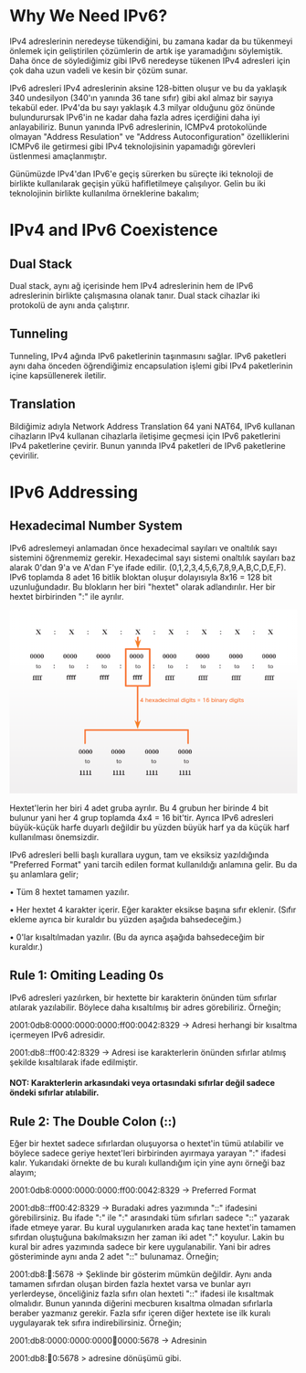 # Why We Need IPv6?

IPv4 adreslerinin neredeyse tükendiğini, bu zamana kadar da bu tükenmeyi önlemek için geliştirilen çözümlerin de artık işe yaramadığını söylemiştik. Daha önce de söylediğimiz gibi IPv6 neredeyse tükenen IPv4 adresleri için çok daha uzun vadeli ve kesin bir çözüm sunar.

IPv6 adresleri IPv4 adreslerinin aksine 128-bitten oluşur ve bu da yaklaşık 340 undesilyon (340'ın yanında 36 tane sıfır) gibi akıl almaz bir sayıya tekabül eder. IPv4'da bu sayı yaklaşık 4.3 milyar olduğunu göz önünde bulundurursak IPv6'in ne kadar daha fazla adres içerdiğini daha iyi anlayabiliriz. Bunun yanında IPv6 adreslerinin, ICMPv4 protokolünde olmayan "Address Resulation" ve "Address Autoconfiguration" özelliklerini ICMPv6 ile getirmesi gibi IPv4 teknolojisinin yapamadığı görevleri üstlenmesi amaçlanmıştır.

Günümüzde IPv4'dan IPv6'e geçiş sürerken bu süreçte iki teknoloji de birlikte kullanılarak geçişin yükü hafifletilmeye çalışılıyor. Gelin bu iki teknolojinin birlikte kullanılma örneklerine bakalım;

# IPv4 and IPv6 Coexistence

## Dual Stack

Dual stack, aynı ağ içerisinde hem IPv4 adreslerinin hem de IPv6 adreslerinin birlikte çalışmasına olanak tanır. Dual stack cihazlar iki protokolü de aynı anda çalıştırır.

## Tunneling

Tunneling, IPv4 ağında IPv6 paketlerinin taşınmasını sağlar. IPv6 paketleri aynı daha önceden öğrendiğimiz encapsulation işlemi gibi IPv4 paketlerinin içine kapsüllenerek iletilir.

## Translation

Bildiğimiz adıyla Network Address Translation 64 yani NAT64, IPv6 kullanan cihazların IPv4 kullanan cihazlarla iletişime geçmesi için IPv6 paketlerini IPv4 paketlerine çevirir. Bunun yanında IPv4 paketleri de IPv6 paketlerine çevirilir.

# IPv6 Addressing

## Hexadecimal Number System

IPv6 adreslemeyi anlamadan önce hexadecimal sayıları ve onaltılık sayı sistemini öğrenmemiz gerekir. Hexadecimal sayı sistemi onaltılık sayıları baz alarak 0'dan 9'a ve A'dan F'ye ifade edilir. (0,1,2,3,4,5,6,7,8,9,A,B,C,D,E,F). IPv6 toplamda 8 adet 16 bitlik bloktan oluşur dolayısıyla 8x16 = 128 bit uzunluğundadır. Bu blokların her biri "hextet" olarak adlandırılır. Her bir hextet birbirinden ":" ile ayrılır.

![Image](images/image.png)

Hextet'lerin her biri 4 adet gruba ayrılır. Bu 4 grubun her birinde 4 bit bulunur yani her 4 grup toplamda 4x4 = 16 bit'tir. Ayrıca IPv6 adresleri büyük-küçük harfe duyarlı değildir bu yüzden büyük harf ya da küçük harf kullanılması önemsizdir.

IPv6 adresleri belli başlı kurallara uygun, tam ve eksiksiz yazıldığında "Preferred Format" yani tarcih edilen format kullanıldığı anlamına gelir. Bu da şu anlamlara gelir;

• Tüm 8 hextet tamamen yazılır.

• Her hextet 4 karakter içerir. Eğer karakter eksikse başına sıfır eklenir. (Sıfır ekleme ayrıca bir kuraldır bu yüzden aşağıda bahsedeceğim.)

• 0'lar kısaltılmadan yazılır. (Bu da ayrıca aşağıda bahsedeceğim bir kuraldır.)

## Rule 1: Omiting Leading 0s

IPv6 adresleri yazılırken, bir hextette bir karakterin önünden tüm sıfırlar atılarak yazılabilir. Böylece daha kısaltılmış bir adres görebiliriz. Örneğin;

2001:0db8:0000:0000:0000:ff00:0042:8329 -> Adresi herhangi bir kısaltma içermeyen IPv6 adresidir.

2001:db8::ff00:42:8329 -> Adresi ise karakterlerin önünden sıfırlar atılmış şekilde kısaltılarak ifade edilmiştir.

#### NOT: Karakterlerin arkasındaki veya ortasındaki sıfırlar değil sadece öndeki sıfırlar atılabilir. 

## Rule 2: The Double Colon (::)

Eğer bir hextet sadece sıfırlardan oluşuyorsa o hextet'in tümü atılabilir ve böylece sadece geriye hextet'leri birbirinden ayırmaya yarayan ":" ifadesi kalır. Yukarıdaki örnekte de bu kuralı kullandığım için yine aynı örneği baz alayım;

2001:0db8:0000:0000:0000:ff00:0042:8329 -> Preferred Format

2001:db8::ff00:42:8329 -> Buradaki adres yazımında "::" ifadesini görebilirsiniz. Bu ifade ":" ile ":" arasındaki tüm sıfırları sadece "::" yazarak ifade etmeye yarar. Bu kural uygulanırken arada kaç tane hextet'in tamamen sıfırdan oluştuğuna bakılmaksızın her zaman iki adet ":" koyulur. Lakin bu kural bir adres yazımında sadece bir kere uygulanabilir. Yani bir adres gösteriminde aynı anda 2 adet "::" bulunamaz. Örneğin;

2001:db8::1234::5678 -> Şeklinde bir gösterim mümkün değildir. Aynı anda tamamen sıfırdan oluşan birden fazla hextet varsa ve bunlar ayrı yerlerdeyse, önceliğiniz fazla sıfırı olan hexteti "::" ifadesi ile kısaltmak olmalıdır. Bunun yanında diğerini mecburen kısaltma olmadan sıfırlarla beraber yazmanız gerekir. Fazla sıfır içeren diğer hextete ise ilk kuralı uygulayarak tek sıfıra indirebilirsiniz. Örneğin;

2001:db8:0000:0000:0000:1234:0000:5678 -> Adresinin

2001:db8::1234:0:5678 > adresine dönüşümü gibi.




























